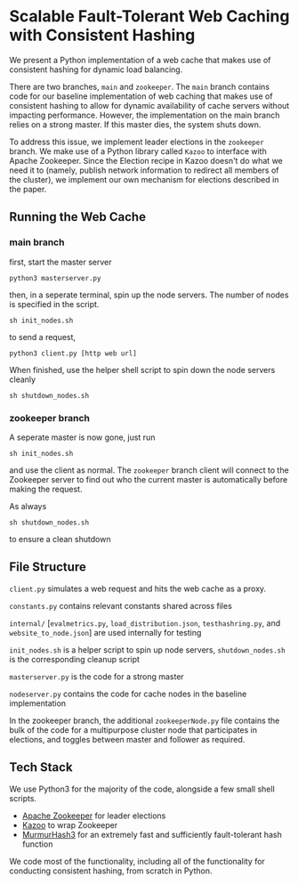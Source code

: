 # Scalable Fault-Tolerant Web Caching with Consistent Hashing

We present a Python implementation of a web cache that makes use of consistent hashing for dynamic load balancing. 

There are two branches, `main` and `zookeeper`. The `main` branch contains code for our baseline implementation of web caching that makes use of consistent hashing to allow for dynamic availability of cache servers without impacting performance. However, the implementation on the main branch relies on a strong master. If this master dies, the system shuts down.

To address this issue, we implement leader elections in the `zookeeper` branch. We make use of a Python library called `Kazoo` to interface with Apache Zookeeper. Since the Election recipe in Kazoo doesn't do what we need it to (namely, publish network information to redirect all members of the cluster), we implement our own mechanism for elections described in the paper.

## Running the Web Cache

### main branch

first, start the master server
```
python3 masterserver.py
```

then, in a seperate terminal, spin up the node servers. The number of nodes is specified in the script.
```
sh init_nodes.sh
```

to send a request,
```
python3 client.py [http web url]
```

When finished, use the helper shell script to spin down the node servers cleanly
```
sh shutdown_nodes.sh
```

### zookeeper branch
A seperate master is now gone, just run 
```
sh init_nodes.sh
```

and use the client as normal. The `zookeeper` branch client will connect to the Zookeeper server to find out who the current master is automatically before making the request.

As always
```
sh shutdown_nodes.sh
```
to ensure a clean shutdown

## File Structure

`client.py` simulates a web request and hits the web cache as a proxy.

`constants.py` contains relevant constants shared across files 

`internal/` [`evalmetrics.py`, `load_distribution.json`, `testhashring.py`, and `website_to_node.json`] are used internally for testing

`init_nodes.sh` is a helper script to spin up node servers, `shutdown_nodes.sh` is the corresponding cleanup script

`masterserver.py` is the code for a strong master

`nodeserver.py` contains the code for cache nodes in the baseline implementation

In the zookeeper branch, the additional `zookeeperNode.py` file contains the bulk of the code for a multipurpose cluster node that participates in elections, and toggles between master and follower as required.


## Tech Stack

We use Python3 for the majority of the code, alongside a few small shell scripts.

- [Apache Zookeeper](https://zookeeper.apache.org/) for leader elections
- [Kazoo](https://kazoo.readthedocs.io/en/latest/) to wrap Zookeeper
- [MurmurHash3](https://en.wikipedia.org/wiki/MurmurHash) for an extremely fast and sufficiently fault-tolerant hash function

We code most of the functionality, including all of the functionality for conducting consistent hashing, from scratch in Python.
